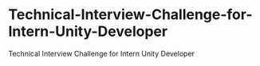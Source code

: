 # Technical-Interview-Challenge-for-Intern-Unity-Developer
Technical Interview Challenge for Intern Unity Developer
